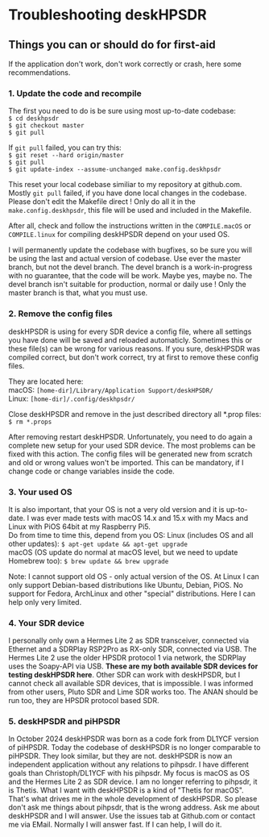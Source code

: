 # Troubleshooting deskHPSDR

## Things you can or should do for first-aid

If the application don't work, don't work correctly or crash, here some recommendations.

### 1. Update the code and recompile

The first you need to do is be sure using most up-to-date codebase:<br>
```$ cd deskhpsdr```<br>
```$ git checkout master```<br>
```$ git pull```<br>

If ```git pull``` failed, you can try this:<br>
```$ git reset --hard origin/master```<br>
```$ git pull```<br>
```$ git update-index --assume-unchanged make.config.deskhpsdr```<br>

This reset your local codebase similiar to my repository at github.com. Mostly ```git pull``` failed, if you have done local changes in the codebase. Please don't edit the Makefile direct ! Only do all it in the ```make.config.deskhpsdr```, this file will be used and included in the Makefile.

After all, check and follow the instructions written in the ```COMPILE.macOS``` or ```COMPILE.linux``` for compiling deskHPSDR depend on your used OS.

I will permanently update the codebase with bugfixes, so be sure you will be using the last and actual version of codebase. Use ever the master branch, but not the devel branch. The devel branch is a work-in-progress with no guarantee, that the code will be work. Maybe yes, maybe no. The devel branch isn't suitable for production, normal or daily use ! Only the master branch is that, what you must use.

### 2. Remove the config files

deskHPSDR is using for every SDR device a config file, where all settings you have done will be saved and reloaded automaticly. Sometimes this or these file(s) can be wrong for various reasons. If you sure, deskHPSDR was compiled correct, but don't work correct, try at first to remove these config files.

They are located here:<br>
macOS: ```[home-dir]/Library/Application Support/deskHPSDR/```<br>
Linux: ```[home-dir]/.config/deskhpsdr/```<br>

Close deskHPSDR and remove in the just described directory all *.prop files:<br>
```$ rm *.props```<br>

After removing restart deskHPSDR. Unfortunately, you need to do again a complete new setup for your used SDR device. The most problems can be fixed with this action. The config files will be generated new from scratch and old or wrong values won't be imported.
This can be mandatory, if I change code or change variables inside the code.

### 3. Your used OS

It is also important, that your OS is not a very old version and it is up-to-date. I was ever made tests with macOS 14.x and 15.x with my Macs and Linux with PiOS 64bit at my Raspberry Pi5.<br>
Do from time to time this, depend from you OS:
Linux (includes OS and all other updates): ```$ apt-get update && apt-get upgrade```<br>
macOS (OS update do normal at macOS level, but we need to update Homebrew too): ```$ brew update && brew upgrade```<br>

Note: I cannot support old OS - only actual version of the OS. At Linux I can only support Debian-based distributions like Ubuntu, Debian, PiOS. No support for Fedora, ArchLinux and other "special" distributions. Here I can help only very limited.

### 4. Your SDR device

I personally only own a Hermes Lite 2 as SDR transceiver, connected via Ethernet and a SDRPlay RSP2Pro as RX-only SDR, connected via USB. The Hermes Lite 2 use the older HPSDR protocol 1 via network, the SDRPlay uses the Soapy-API via USB. **These are my both available SDR devices for testing deskHPSDR here**. Other SDR can work with deskHPSDR, but I cannot check all available SDR devices, that is impossible. I was informed from other users, Pluto SDR and Lime SDR works too. The ANAN should be run too, they are HPSDR protocol based SDR.

### 5. deskHPSDR and piHPSDR

In October 2024 deskHPSDR was born as a code fork from DL1YCF version of piHPSDR. Today the codebase of deskHPSDR is no longer comparable to piHPSDR. They look similar, but they are not. deskHPSDR is now an independent application without any relations to pihpsdr. I have different goals than Christoph/DL1YCF with his pihpsdr. My focus is macOS as OS and the Hermes Lite 2 as SDR device. I am no longer referring to  pihpsdr, it is Thetis. What I want with deskHPSDR is a kind of "Thetis for macOS". That's what drives me in the whole development of deskHPSDR. So please don't ask me things about pihpsdr, that is the wrong address. Ask me about deskHPSDR and I will answer. Use the issues tab at Github.com or contact me via EMail. Normally I will answer fast. If I can help, I will do it.